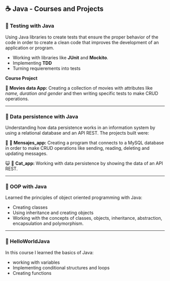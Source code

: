 ## :coffee: Java - Courses and Projects

### :file_folder:  Testing with Java
Using Java libraries to create tests that ensure the proper behavior of the code in order to create a clean code that improves the development of an application or program.
- Working with libraries like **JUnit** and **Mockito**.
- Implementing **TDD**
- Turning requierements into tests

**Course Project**

:file_folder:  **Movies data App:**  Creating a collection of movies with attributes like *name, duration and gender* and then writing specific tests to make CRUD operations.

------------

### :file_folder:  Data persistence with Java 
Understanding how data persistence works in an information system by using a relational database and an API REST. The projects built were:

:incoming_envelope: :file_folder:  **Mensajes_app:** Creating a program that connects to a MySQL database in order to make CRUD operations like sending, reading, deleting and updating messages.

:smiley_cat: :file_folder: **Cat_app:** Working with data persistence by showing the data of an API REST.

------------

### :file_folder: OOP with Java
Learned the principles of object oriented programming with Java:
- Creating classes
- Using inheritance and creating objects
- Working with the concepts of classes, objects, inheritance, abstraction, encapsulation and polymorphism.

------------

### :file_folder: HelloWorldJava
In this course I learned the basics of Java:
- working with variables
- Implementing conditional structures and loops
- Creating functions
